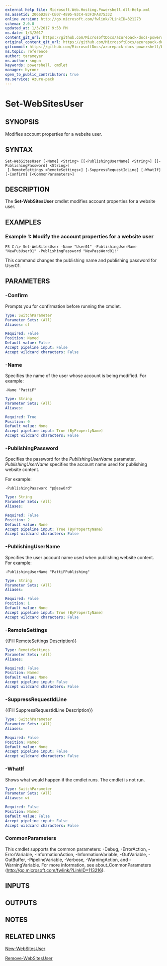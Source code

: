 ```yaml
---
external help file: Microsoft.Web.Hosting.Powershell.dll-Help.xml
ms.assetid: 2066D287-CE07-4895-93C4-83F3FA875332
online version: http://go.microsoft.com/fwlink/?LinkID=321273
schema: 2.0.0
updated_at: 1/3/2017 9:53 PM
ms.date: 1/3/2017
content_git_url: https://github.com/MicrosoftDocs/azurepack-docs-powershell/blob/master/AzurePack-cmdlets/Websites/v1.0/Set-WebSitesUser.md
original_content_git_url: https://github.com/MicrosoftDocs/azurepack-docs-powershell/blob/master/AzurePack-cmdlets/Websites/v1.0/Set-WebSitesUser.md
gitcommit: https://github.com/MicrosoftDocs/azurepack-docs-powershell/blob/9b04ebf7a96dfac95b0cdb4f6ad2c39512dc39eb/AzurePack-cmdlets/Websites/v1.0/Set-WebSitesUser.md
ms.topic: reference
author: tarameyer
ms.author: sngun
keywords: powershell, cmdlet
manager: byronr
open_to_public_contributors: true
ms.service: Azure-pack
---
```


# Set-WebSitesUser

## SYNOPSIS
Modifies account properties for a website user.

## SYNTAX

```
Set-WebSitesUser [-Name] <String> [[-PublishingUserName] <String>] [[-PublishingPassword] <String>]
 [-RemoteSettings <RemoteSettings>] [-SuppressRequestIdLine] [-WhatIf] [-Confirm] [<CommonParameters>]
```

## DESCRIPTION
The **Set-WebSitesUser** cmdlet modifies account properties for a website user.

## EXAMPLES

### Example 1: Modify the account properties for a website user
```
PS C:\> Set-WebSitesUser -Name "User01" -PublishingUserName "NewPubUser01" -PublishingPassword "NewPassWord01!"
```

This command changes the publishing name and publishing password for User01.

## PARAMETERS

### -Confirm
Prompts you for confirmation before running the cmdlet.

```yaml
Type: SwitchParameter
Parameter Sets: (All)
Aliases: cf

Required: False
Position: Named
Default value: False
Accept pipeline input: False
Accept wildcard characters: False
```

### -Name
Specifies the name of the user whose account is being modified.
For example:

`-Name "PattiF"`

```yaml
Type: String
Parameter Sets: (All)
Aliases: 

Required: True
Position: 0
Default value: None
Accept pipeline input: True (ByPropertyName)
Accept wildcard characters: False
```

### -PublishingPassword
Specifies the password for the *PublishingUserName* parameter.
*PublishingUserName* specifies the account name used for publishing website content.

For example:

`-PublishingPassword "p@ssw0rd"`

```yaml
Type: String
Parameter Sets: (All)
Aliases: 

Required: False
Position: 2
Default value: None
Accept pipeline input: True (ByPropertyName)
Accept wildcard characters: False
```

### -PublishingUserName
Specifies the user account name used when publishing website content.
For example:

`-PublishingUserName "PattiFPublishing"`

```yaml
Type: String
Parameter Sets: (All)
Aliases: 

Required: False
Position: 1
Default value: None
Accept pipeline input: True (ByPropertyName)
Accept wildcard characters: False
```

### -RemoteSettings
{{Fill RemoteSettings Description}}

```yaml
Type: RemoteSettings
Parameter Sets: (All)
Aliases: 

Required: False
Position: Named
Default value: None
Accept pipeline input: False
Accept wildcard characters: False
```

### -SuppressRequestIdLine
{{Fill SuppressRequestIdLine Description}}

```yaml
Type: SwitchParameter
Parameter Sets: (All)
Aliases: 

Required: False
Position: Named
Default value: None
Accept pipeline input: False
Accept wildcard characters: False
```

### -WhatIf
Shows what would happen if the cmdlet runs.
The cmdlet is not run.

```yaml
Type: SwitchParameter
Parameter Sets: (All)
Aliases: wi

Required: False
Position: Named
Default value: False
Accept pipeline input: False
Accept wildcard characters: False
```

### CommonParameters
This cmdlet supports the common parameters: -Debug, -ErrorAction, -ErrorVariable, -InformationAction, -InformationVariable, -OutVariable, -OutBuffer, -PipelineVariable, -Verbose, -WarningAction, and -WarningVariable. For more information, see about_CommonParameters (http://go.microsoft.com/fwlink/?LinkID=113216).

## INPUTS

## OUTPUTS

## NOTES

## RELATED LINKS

[New-WebSitesUser](xref:Websites/v1.0/New-WebSitesUser.md)

[Remove-WebSitesUser](xref:Websites/v1.0/Remove-WebSitesUser.md)


